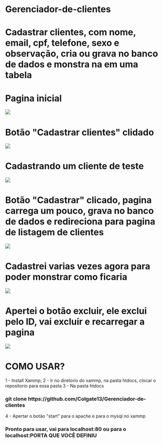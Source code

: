 # Gerenciador-de-clientes
<h1> Cadastrar clientes, com nome, email, cpf, telefone, sexo e observação, cria ou grava no banco de dados e monstra na em uma tabela </h1>


# Pagina inicial 
<img src="https://github.com/Colgate13/Gerenciador-de-clientes/blob/master/img-README/home.png"></img>
# Botão "Cadastrar clientes" clidado
<img src="https://github.com/Colgate13/Gerenciador-de-clientes/blob/master/img-README/cadastro-em-branco.png"></img>

<h1> Cadastrando um cliente de teste </h1>

<img src="https://github.com/Colgate13/Gerenciador-de-clientes/blob/master/img-README/cadastro-preenchido.png"></img>

<h1> Botão "Cadastrar" clicado, pagina carrega um pouco, grava no banco de dados e redireciona para pagina de listagem de clientes  </h1>
<img src="https://github.com/Colgate13/Gerenciador-de-clientes/blob/master/img-README/lista1.png"></img>

<h1> Cadastrei varias vezes agora para poder monstrar como ficaria </h1>
<img src="https://github.com/Colgate13/Gerenciador-de-clientes/blob/master/img-README/lista2.png"></img>

<h1> Apertei o botão excluir, ele exclui pelo ID, vai excluir e recarregar a pagina </h1>

<img src="https://github.com/Colgate13/Gerenciador-de-clientes/blob/master/img-README/lista3.png"></img>

<h1> COMO USAR? </h1>
1 - Install Xammp;
2 - Ir no diretorio do xammp, na pasta htdocs, clocar o repositorio para essa pasta
3 - Na pasta htdocs <h3> git clone https://github.com/Colgate13/Gerenciador-de-clientes  </h3>
4 - Apertar o botão "start" para o apache e para o mysql no xammp
<h3> Pronto para usar, vai para localhost:80 ou para o localhost:PORTA QUE VOCÊ DEFINIU </h3>
